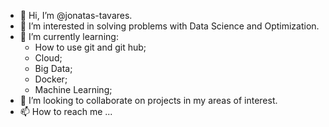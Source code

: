 - 👋 Hi, I’m @jonatas-tavares.
- 👀 I’m interested in solving problems with Data Science and Optimization.
- 🌱 I’m currently learning:
  - How to use git and git hub;
  - Cloud;
  - Big Data;
  - Docker;
  - Machine Learning; 
- 💞️ I’m looking to collaborate on projects in my areas of interest.
- 📫 How to reach me ...

<!---
jonatas-tavares/jonatas-tavares is a ✨ special ✨ repository because its `README.md` (this file) appears on your GitHub profile.
You can click the Preview link to take a look at your changes.
--->
